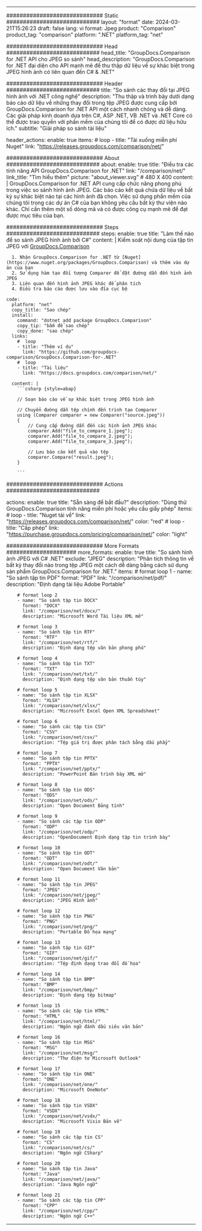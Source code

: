 
---
############################# Static ############################
layout: "format"
date:  2024-03-21T15:26:23
draft: false
lang: vi
format: Jpeg
product: "Comparison"
product_tag: "comparison"
platform: ".NET"
platform_tag: "net"

############################# Head ############################
head_title: "GroupDocs.Comparison for .NET API cho JPEG so sánh"
head_description: "GroupDocs.Comparison for .NET đại diện cho API mạnh mẽ để thu thập dữ liệu về sự khác biệt trong JPEG hình ảnh có liên quan đến C# & .NET"

############################# Header ############################
title: "So sánh các thay đổi tại JPEG hình ảnh với .NET công nghệ" 
description: "Thu thập và trình bày dưới dạng báo cáo dữ liệu về những thay đổi trong tệp JPEG được cung cấp bởi GroupDocs.Comparison for .NET API một cách nhanh chóng và dễ dàng. Các giải pháp kinh doanh dựa trên C#, ASP .NET, VB .NET và .NET Core có thể được trao quyền với phần mềm của chúng tôi để có được dữ liệu hữu ích."
subtitle: "Giải pháp so sánh tài liệu" 

header_actions:
  enable: true
  items:
    #  loop
    - title: "Tải xuống miễn phí Nuget"
      link: "https://releases.groupdocs.com/comparison/net/"
      
############################# About ############################
about:
    enable: true
    title: "Điều tra các tính năng API GroupDocs.Comparison for .NET"
    link: "/comparison/net/"
    link_title: "Tìm hiểu thêm"
    picture: "about_viewer.svg" # 480 X 400
    content: |
       GroupDocs.Comparison for .NET API cung cấp chức năng phong phú trong việc so sánh hình ảnh JPEG. Các báo cáo kết quả chứa dữ liệu về bất kỳ sự khác biệt nào tại các hình ảnh đã chọn. Việc sử dụng phần mềm của chúng tôi trong các dự án C# của bạn không yêu cầu bất kỳ thư viện nào khác. Chỉ cần thêm một số dòng mã và có được công cụ mạnh mẽ để đạt được mục tiêu của bạn.

############################# Steps ############################
steps:
    enable: true
    title: "Làm thế nào để so sánh JPEG hình ảnh bởi C#"
    content: |
      Kiểm soát nội dung của tập tin JPEG với [GroupDocs.Comparison](https://products.groupdocs.com/comparison/net/)
      
      1. Nhận GroupDocs.Comparison for .NET từ [Nuget](https://www.nuget.org/packages/GroupDocs.Comparison) và thêm vào dự án của bạn
      2. Sử dụng hàm tạo đối tượng Comparer để đặt đường dẫn đến hình ảnh JPEG
      3. Liên quan đến hình ảnh JPEG khác để phân tích
      4. Điều tra báo cáo được lưu vào đĩa cục bộ
   
    code:
      platform: "net"
      copy_title: "Sao chép"
      install:
        command: "dotnet add package GroupDocs.Comparison"
        copy_tip: "bấm để sao chép"
        copy_done: "sao chép"
      links:
        #  loop
        - title: "Thêm ví dụ"
          link: "https://github.com/groupdocs-comparison/GroupDocs.Comparison-for-.NET"
        #  loop
        - title: "Tài liệu"
          link: "https://docs.groupdocs.com/comparison/net/"
          
      content: |
        ```csharp {style=abap}

        // Soạn báo cáo về sự khác biệt trong JPEG hình ảnh

        // Chuyển đường dẫn tệp chính đến trình tạo Comparer
        using (Comparer comparer = new Comparer("source.jpeg"))
        {
            // Cung cấp đường dẫn đến các hình ảnh JPEG khác
        	comparer.Add("file_to_compare_1.jpeg");
            comparer.Add("file_to_compare_2.jpeg");
            comparer.Add("file_to_compare_3.jpeg");

            // Lưu báo cáo kết quả vào tệp
            comparer.Compare("result.jpeg"); 
        }
        
        ```            

############################# Actions ############################

actions:
  enable: true
  title: "Sẵn sàng để bắt đầu?"
  description: "Dùng thử GroupDocs.Comparison tính năng miễn phí hoặc yêu cầu giấy phép"
  items:
    #  loop
    - title: "Nuget tải về"
      link: "https://releases.groupdocs.com/comparison/net/"
      color: "red"
        #  loop
    - title: "Cấp phép"
      link: "https://purchase.groupdocs.com/pricing/comparison/net/"
      color: "light"


############################# More Formats #####################
more_formats:
    enable: true
    title: "So sánh hình ảnh JPEG với C# .NET"
    exclude: "JPEG"
    description: "Phân tích thông tin về bất kỳ thay đổi nào trong tệp JPEG một cách dễ dàng bằng cách sử dụng sản phẩm GroupDocs.Comparison for .NET."
    items: 
        # format loop 1
        - name: "So sánh tập tin PDF"
          format: "PDF"
          link: "/comparison/net/pdf/"
          description: "Định dạng tài liệu Adobe Portable"

        # format loop 2
        - name: "So sánh tập tin DOCX"
          format: "DOCX"
          link: "/comparison/net/docx/"
          description: "Microsoft Word Tài liệu XML mở"

        # format loop 3
        - name: "So sánh tập tin RTF"
          format: "RTF"
          link: "/comparison/net/rtf/"
          description: "Định dạng tệp văn bản phong phú"

        # format loop 4
        - name: "So sánh tập tin TXT"
          format: "TXT"
          link: "/comparison/net/txt/"
          description: "Định dạng tệp văn bản thuần túy"

        # format loop 5
        - name: "So sánh tập tin XLSX"
          format: "XLSX"
          link: "/comparison/net/xlsx/"
          description: "Microsoft Excel Open XML Spreadsheet"

        # format loop 6
        - name: "So sánh các tập tin CSV"
          format: "CSV"
          link: "/comparison/net/csv/"
          description: "Tệp giá trị được phân tách bằng dấu phẩy"

        # format loop 7
        - name: "So sánh tập tin PPTX"
          format: "PPTX"
          link: "/comparison/net/pptx/"
          description: "PowerPoint Bản trình bày XML mở"

        # format loop 8
        - name: "So sánh tập tin ODS"
          format: "ODS"
          link: "/comparison/net/ods/"
          description: "Open Document Bảng tính"

        # format loop 9
        - name: "So sánh các tập tin ODP"
          format: "ODP"
          link: "/comparison/net/odp/"
          description: "OpenDocument Định dạng tập tin trình bày"

        # format loop 10
        - name: "So sánh tập tin ODT"
          format: "ODT"
          link: "/comparison/net/odt/"
          description: "Open Document Văn bản"

        # format loop 11
        - name: "So sánh tập tin JPEG"
          format: "JPEG"
          link: "/comparison/net/jpeg/"
          description: "JPEG Hình ảnh"

        # format loop 12
        - name: "So sánh tập tin PNG"
          format: "PNG"
          link: "/comparison/net/png/"
          description: "Portable Đồ họa mạng"

        # format loop 13
        - name: "So sánh tập tin GIF"
          format: "GIF"
          link: "/comparison/net/gif/"
          description: "Tệp định dạng trao đổi đồ họa"

        # format loop 14
        - name: "So sánh tập tin BMP"
          format: "BMP"
          link: "/comparison/net/bmp/"
          description: "Định dạng tệp bitmap"

        # format loop 15
        - name: "So sánh các tập tin HTML"
          format: "HTML"
          link: "/comparison/net/html/"
          description: "Ngôn ngữ đánh dấu siêu văn bản"

        # format loop 16
        - name: "So sánh tập tin MSG"
          format: "MSG"
          link: "/comparison/net/msg/"
          description: "Thư điện tử Microsoft Outlook"

        # format loop 17
        - name: "So sánh tập tin ONE"
          format: "ONE"
          link: "/comparison/net/one/"
          description: "Microsoft OneNote"

        # format loop 18
        - name: "So sánh tập tin VSDX"
          format: "VSDX"
          link: "/comparison/net/vsdx/"
          description: "Microsoft Visio Bản vẽ"

        # format loop 19
        - name: "So sánh các tập tin CS"
          format: "CS"
          link: "/comparison/net/cs/"
          description: "Ngôn ngữ CSharp"

        # format loop 20
        - name: "So sánh tập tin Java"
          format: "Java"
          link: "/comparison/net/java/"
          description: "Java Ngôn ngữ"
          
        # format loop 21
        - name: "So sánh các tập tin CPP"
          format: "CPP"
          link: "/comparison/net/cpp/"
          description: "Ngôn ngữ C++"
---